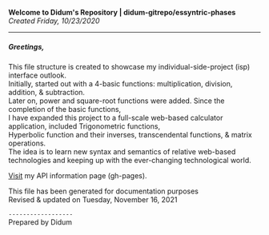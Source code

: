 
**Welcome to Didum's Repository | didum-gitrepo/essyntric-phases**<br/>
*Created Friday, 10/23/2020*

---

##### Greetings,

This file structure is created to showcase my individual-side-project (isp) interface outlook.<br/>
Initially, started out with a 4-basic functions: multiplication, division, addition, & subtraction.<br/>
Later on, power and square-root functions were added. Since the completion of the basic functions,<br/>
I have expanded this project to a full-scale web-based calculator application, included Trigonometric functions,<br/>
 Hyperbolic function and their inverses, transcendental functions, & matrix operations.<br/>
The idea is to learn new syntax and semantics of relative web-based technologies and keeping up with the ever-changing technological world.

[Visit](https://isdidum.github.io/didum-gitrepo/) my API information page (gh-pages).

This file has been generated for documentation purposes<br/>
Revised & updated on Tuesday, November 16, 2021

`------------------`<br/>
Prepared by Didum
